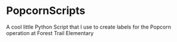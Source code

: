 # PopcornScripts

A cool little Python Script that I use to create labels for the Popcorn operation at Forest Trail Elementary
